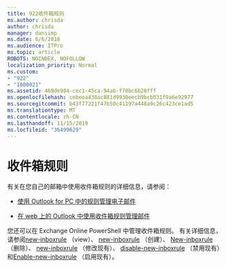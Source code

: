 ```yaml
---
title: 922收件箱规则
ms.author: chrisda
author: chrisda
manager: dansimp
ms.date: 6/6/2018
ms.audience: ITPro
ms.topic: article
ROBOTS: NOINDEX, NOFOLLOW
localization_priority: Normal
ms.custom:
- "922"
- "1800021"
ms.assetid: 469de984-cec1-45ca-94ab-f70bc6b28fff
ms.openlocfilehash: cebeea438ac881d9930eecb9bcb031f9a6e92977
ms.sourcegitcommit: b43f77221f47b50c41197a448a9c26c423ce1ad5
ms.translationtype: MT
ms.contentlocale: zh-CN
ms.lasthandoff: 11/15/2019
ms.locfileid: "36499629"
---
```

# <a name="inbox-rules"></a>收件箱规则

有关在您自己的邮箱中使用收件箱规则的详细信息，请参阅：

- [使用 Outlook for PC 中的规则管理电子邮件](https://support.office.com/article/c24f5dea-9465-4df4-ad17-a50704d66c59.aspx)

- [在 web 上的 Outlook 中使用收件箱规则管理邮件](https://support.office.com/article/8400435c-f14e-4272-9004-1548bb1848f2.aspx)

您还可以在 Exchange Online PowerShell 中管理收件箱规则。 有关详细信息，请参阅[new-inboxrule](https://docs.microsoft.com/powershell/module/exchange/mailboxes/get-inboxrule) （view）、 [new-inboxrule](https://docs.microsoft.com/powershell/module/exchange/mailboxes/new-inboxrule) （创建）、 [New-inboxrule](https://docs.microsoft.com/powershell/module/exchange/mailboxes/remove-inboxrule) （删除）、 [new-inboxrule](https://docs.microsoft.com/powershell/module/exchange/mailboxes/set-inboxrule) （修改现有）、 [disable-new-inboxrule](https://docs.microsoft.com/powershell/module/exchange/mailboxes/disable-inboxrule) （禁用现有）和[Enable-new-inboxrule](https://docs.microsoft.com/powershell/module/exchange/mailboxes/enable-inboxrule) （启用现有）。
